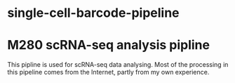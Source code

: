 # single-cell-barcode-pipeline
# M280 scRNA-seq analysis pipline
This pipline is used for scRNA-seq data analysing. 
Most of the processing in this pipeline comes from the Internet, partly from my own experience.
